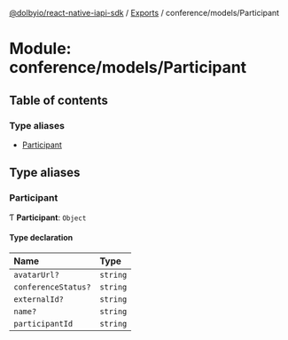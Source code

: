 [@dolbyio/react-native-iapi-sdk](../README.md) / [Exports](../modules.md) / conference/models/Participant

# Module: conference/models/Participant

## Table of contents

### Type aliases

- [Participant](conference_models_Participant.md#participant)

## Type aliases

### Participant

Ƭ **Participant**: `Object`

#### Type declaration

| Name | Type |
| :------ | :------ |
| `avatarUrl?` | `string` |
| `conferenceStatus?` | `string` |
| `externalId?` | `string` |
| `name?` | `string` |
| `participantId` | `string` |

